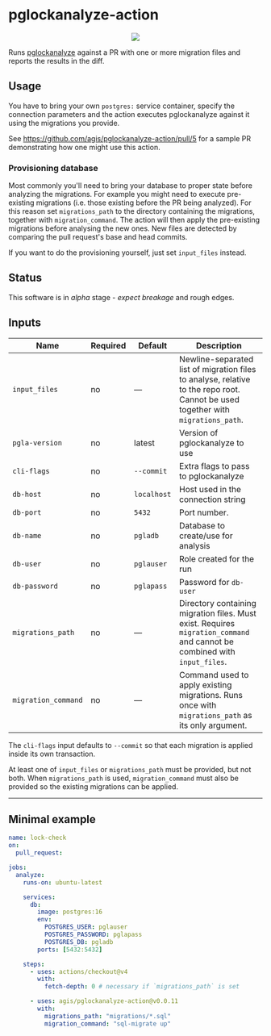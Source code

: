 # pglockanalyze-action

<p align="center">
  <img src="https://github.com/user-attachments/assets/3539ef87-8bce-436c-a826-fbdc4a7da526" />
</p>

Runs [pglockanalyze](https://github.com/agis/pglockanalyze) against a PR with one
or more migration files and reports the results in the diff.

## Usage

You have to bring your own `postgres:` service container, specify the
connection parameters and the action executes pglockanalyze against it using
the migrations you provide.

See https://github.com/agis/pglockanalyze-action/pull/5 for a sample PR demonstrating how one might use this action.

### Provisioning database

Most commonly you'll need to bring your database to proper state before
analyzing the migrations. For example you might need to execute pre-existing
migrations (i.e. those existing before the PR being analyzed). For this reason
set `migrations_path` to the directory containing the migrations, together with
`migration_command`. The action will then apply the pre-existing migrations
before analysing the new ones. New files are detected by comparing the pull
request's base and head commits.

If you want to do the provisioning yourself, just set `input_files` instead.


## Status

This software is in *alpha* stage - *expect breakage* and rough edges.

## Inputs

| Name | Required | Default | Description |
|------|----------|---------|-------------|
| `input_files` | no | — | Newline-separated list of migration files to analyse, relative to the repo root. Cannot be used together with `migrations_path`. |
| `pgla-version` | no | latest | Version of pglockanalyze to use |
| `cli-flags` | no | `--commit` | Extra flags to pass to pglockanalyze |
| `db-host` | no | `localhost` | Host used in the connection string |
| `db-port` | no | `5432` | Port number. |
| `db-name` | no | `pgladb` | Database to create/use for analysis |
| `db-user` | no | `pglauser` | Role created for the run |
| `db-password` | no | `pglapass` | Password for `db-user` |
| `migrations_path` | no | — | Directory containing migration files. Must exist. Requires `migration_command` and cannot be combined with `input_files`. |
| `migration_command` | no | — | Command used to apply existing migrations. Runs once with `migrations_path` as its only argument. |

The `cli-flags` input defaults to `--commit` so that each migration is applied inside its own transaction.

At least one of `input_files` or `migrations_path` must be provided, but not
both. When `migrations_path` is used,
`migration_command` must also be provided so the existing migrations can be
applied.

---

## Minimal example

```yaml
name: lock-check
on:
  pull_request:

jobs:
  analyze:
    runs-on: ubuntu-latest

    services:
      db:
        image: postgres:16
        env:
          POSTGRES_USER: pglauser
          POSTGRES_PASSWORD: pglapass
          POSTGRES_DB: pgladb
        ports: [5432:5432]

    steps:
      - uses: actions/checkout@v4
        with:
          fetch-depth: 0 # necessary if `migrations_path` is set

      - uses: agis/pglockanalyze-action@v0.0.11
        with:
          migrations_path: "migrations/*.sql"
          migration_command: "sql-migrate up"
```
